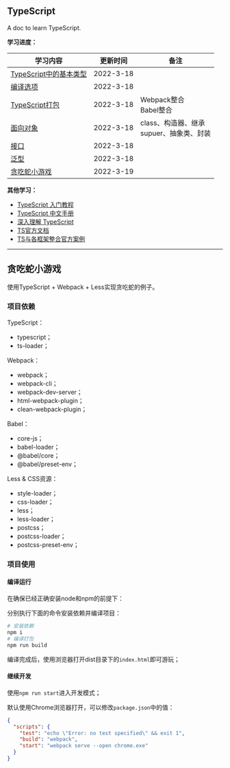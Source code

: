 ## TypeScript

A doc to learn TypeScript.


**学习进度：**

| **学习内容**                                                 | **更新时间** | **备注**                                            |
| ------------------------------------------------------------ | ------------ | --------------------------------------------------- |
| [TypeScript中的基本类型](https://github.com/P1kaj1uu/TypeScript/blob/type/README.md) | 2022-3-18   |                                                     |
| [编译选项](https://github.com/P1kaj1uu/TypeScript/blob/options/README.md) | 2022-3-18   |                                                     |
| [TypeScript打包](https://github.com/P1kaj1uu/TypeScript/blob/webpack/README.md) | 2022-3-18   | Webpack整合<br />Babel整合                          |
| [面向对象](https://github.com/P1kaj1uu/TypeScript/blob/OOP/README.md) | 2022-3-18   | class、构造器、继承<br />supuer、抽象类、封装<br /> |
| [接口](https://github.com/P1kaj1uu/TypeScript/blob/interface/README.md) | 2022-3-18   |                                                     |
| [泛型](https://github.com/P1kaj1uu/TypeScript/blob/generic/README.md) | 2022-3-18   |                                                     |
| [贪吃蛇小游戏](https://github.com/P1kaj1uu/TypeScript/tree/play-snake) | 2022-3-19   |                                                     |

**其他学习：**

-   [TypeScript 入门教程](https://ts.xcatliu.com/)
-   [TypeScript 中文手册](http://www.runoob.com/manual/gitbook/TypeScript/_book/)
-   [深入理解 TypeScript](https://jkchao.github.io/typescript-book-chinese/)
-   [TS官方文档](https://www.tslang.cn/docs/home.html)
-   [TS与各框架整合官方案例](https://www.tslang.cn/samples/index.html)

<hr>

## **贪吃蛇小游戏**

使用TypeScript + Webpack + Less实现贪吃蛇的例子。

### **项目依赖**

TypeScript：

-   typescript；
-   ts-loader；

Webpack：

-   webpack；
-   webpack-cli；
-   webpack-dev-server；
-   html-webpack-plugin；
-   clean-webpack-plugin；

Babel：

-   core-js；
-   babel-loader；
-   @babel/core；
-   @babel/preset-env；

Less & CSS资源：

-   style-loader；
-   css-loader；
-   less；
-   less-loader；
-   postcss；
-   postcss-loader；
-   postcss-preset-env；

### **项目使用**

#### **编译运行**

在确保已经正确安装node和npm的前提下：

分别执行下面的命令安装依赖并编译项目：

```bash
# 安装依赖
npm i
# 编译打包
npm run build
```

编译完成后，使用浏览器打开dist目录下的`index.html`即可游玩；

#### **继续开发**

使用`npm run start`进入开发模式；

默认使用Chrome浏览器打开，可以修改`package.json`中的值：

```json
{
  "scripts": {
    "test": "echo \"Error: no test specified\" && exit 1",
    "build": "webpack",
    "start": "webpack serve --open chrome.exe"
  }
}
```

